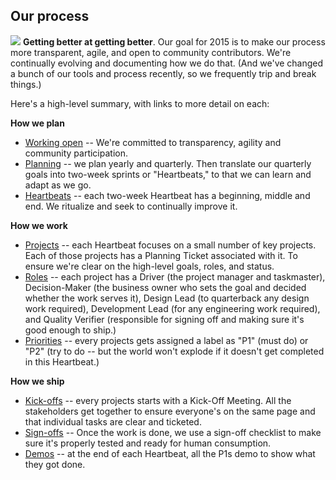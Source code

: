 ## Our process
![](/https://farm6.staticflickr.com/5048/5319988695_22db1bded5_o_d.png)
**Getting better at getting better**. Our goal for 2015 is to make our process more transparent, agile, and open to community contributors. We're continually evolving and documenting how we do that. (And we've changed a bunch of our tools and process recently, so we frequently trip and break things.)  

Here's a high-level summary, with links to more detail on each: 

**How we plan**
* [Working open](http://openmatt.org/2011/04/06/how-to-work-open/) -- We're committed to transparency, agility and community participation. 
* [Planning](learning2015_plan.md) -- we plan yearly and quarterly. Then translate our quarterly goals into two-week sprints or "Heartbeats," to that we can learn and adapt as we go.  
* [Heartbeats](heartbeats.md) -- each two-week Heartbeat has a beginning, middle and end. We ritualize and seek to continually improve it. 

**How we work**
* [Projects](plan.md) -- each Heartbeat focuses on a small number of key projects. Each of those projects has a Planning Ticket associated with it. To ensure we're clear on the high-level goals, roles, and status. 
* [Roles](roles.md) -- each project has a Driver (the project manager and taskmaster), Decision-Maker (the business owner who sets the goal and decided whether the work serves it), Design Lead (to quarterback any design work required), Development Lead (for any engineering work required), and Quality Verifier (responsible for signing off and making sure it's good enough to ship.) 
* [Priorities](priorities.md) -- every projects gets assigned a label as "P1" (must do) or "P2" (try to do -- but the world won't explode if it doesn't get completed in this Heartbeat.)

**How we ship**
* [Kick-offs](kickoffs.md) -- every projects starts with a Kick-Off Meeting. All the stakeholders get together to ensure everyone's on the same page and that individual tasks are clear and ticketed. 
* [Sign-offs](checklist.md) -- Once the work is done, we use a sign-off checklist to make sure it's properly tested and ready for human consumption. 
* [Demos](demos.md) -- at the end of each Heartbeat, all the P1s demo to show what they got done. 
